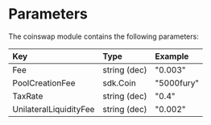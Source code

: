 <!--
order: 4
-->

# Parameters

The coinswap module contains the following parameters:

| Key                    | Type         | Example    |
|:-----------------------| :----------- |:-----------|
| Fee                    | string (dec) | "0.003"    |
| PoolCreationFee        | sdk.Coin     | "5000fury" |
| TaxRate                | string (dec) | "0.4"      |
| UnilateralLiquidityFee | string (dec) | "0.002"    |
